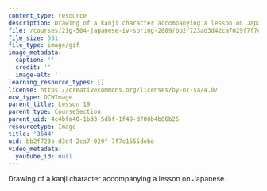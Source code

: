 ```yaml
---
content_type: resource
description: Drawing of a kanji character accompanying a lesson on Japanese.
file: /courses/21g-504-japanese-iv-spring-2009/bb2f723ad3d42ca7029f7f7c1555debe_3644.gif
file_size: 551
file_type: image/gif
image_metadata:
  caption: ''
  credit: ''
  image-alt: ''
learning_resource_types: []
license: https://creativecommons.org/licenses/by-nc-sa/4.0/
ocw_type: OCWImage
parent_title: Lesson 19
parent_type: CourseSection
parent_uid: 4c4bfa40-1b33-5dbf-1f49-d700b4b86b25
resourcetype: Image
title: '3644'
uid: bb2f723a-d3d4-2ca7-029f-7f7c1555debe
video_metadata:
  youtube_id: null
---
```

Drawing of a kanji character accompanying a lesson on Japanese.